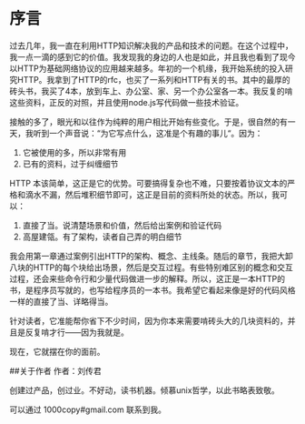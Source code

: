 
# 序言

过去几年，我一直在利用HTTP知识解决我的产品和技术的问题。在这个过程中，我一点一滴的感到它的价值。我发现我的身边的人也是如此，并且我也看到了现今以HTTP为基础网络协议的应用越来越多。年初的一个机缘，我开始系统的投入研究HTTP。我拿到了HTTP的rfc，也买了一系列和HTTP有关的书。其中的最厚的砖头书，我买了4本，放到车上、办公室、家、另一个办公室各一本。我反复的啃这些资料，正反的对照，并且使用node.js写代码做一些技术验证。

接触的多了，眼光和以往作为纯粹的用户相比开始有些变化。于是，很自然的有一天，我听到一个声音说：“为它写点什么，这准是个有趣的事儿“。因为：

1. 它被使用的多，所以非常有用
2. 已有的资料，过于纠缠细节

HTTP 本该简单，这正是它的优势。可要搞得复杂也不难，只要按着协议文本的严格和滴水不漏，然后堆积细节即可，这正是目前的资料所处的状态。所以，我可以：

1. 直接了当。说清楚场景和价值，然后给出案例和验证代码
2. 高屋建瓴。有了架构，读者自己弄的明白细节

我会用第一章通过案例引出HTTP的架构、概念、主线条。随后的章节，我把大卸八块的HTTP的每个块给出场景，然后是交互过程。有些特别难区别的概念和交互过程，还会来些命令行和少量代码做进一步的解释。所以，这正是一本HTTP的书，是程序员写就的，也写给程序员的一本书。我希望它看起来像是好的代码风格一样的直接了当、详略得当。 

针对读者，它准能帮你省下不少时间，因为你本来需要啃砖头大的几块资料的，并且是反复啃才行——因为我就是。

现在，它就摆在你的面前。


##关于作者
作者：刘传君

创建过产品，创过业。不好动，读书机器。倾慕unix哲学，以此书略表致敬。  

可以通过 1000copy#gmail.com 联系到我。 